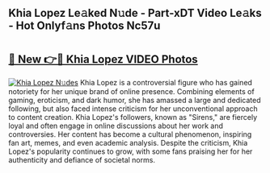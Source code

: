 ## Khia Lopez Le𝚊ked N𝚞de - Part-xDT Video Le𝚊ks - Hot Onlyf𝚊ns Photos Nc57u

# <h2><a href="http://ab96996.deff.icu/?id=Khia+Lopez">🔗 New 👉🔴 Khia Lopez VIDEO Photos</a></h2>

[![Khia Lopez N𝚞des](https://i.imgur.com/rIISA9y.gif)](http://ab96996.deff.icu/?id=Khia+Lopez)
Khia Lopez is a controversial figure who has gained notoriety for her unique brand of online presence. Combining elements of gaming, eroticism, and dark humor, she has amassed a large and dedicated following, but also faced intense criticism for her unconventional approach to content creation. Khia Lopez's followers, known as "Sirens," are fiercely loyal and often engage in online discussions about her work and controversies. Her content has become a cultural phenomenon, inspiring fan art, memes, and even academic analysis. Despite the criticism, Khia Lopez's popularity continues to grow, with some fans praising her for her authenticity and defiance of societal norms.
